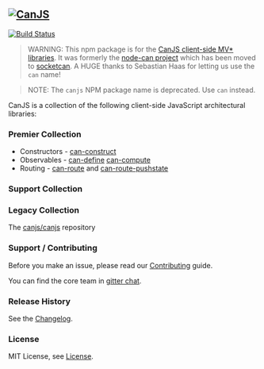 ## [![CanJS](http://bitovi.com/img/os-canjs-logo.png)](http://canjs.com/)
 
[![Build Status](https://travis-ci.org/canjs/canjs.png?branch=master)](https://travis-ci.org/canjs/canjs)

> WARNING: This npm package is for the [CanJS client-side MV* libraries](http://canjs.com). It was formerly
the [node-can project](https://github.com/sebi2k1/node-can) which has been moved 
to [socketcan](https://www.npmjs.com/package/socketcan). A HUGE thanks to Sebastian Haas for 
letting us use the `can` name!

> NOTE: The `canjs` NPM package name is deprecated. Use `can` instead.

CanJS is a collection of the following client-side JavaScript architectural libraries:

### Premier Collection

- Constructors - [can-construct](/canjs/can-construct)
- Observables - [can-define](/canjs/can-define) [can-compute](/canjs/can-compute)
- Routing - [can-route](/canjs/can-route) and [can-route-pushstate](/canjs/can-route-pushstate)

### Support Collection



### Legacy Collection



The [canjs/canjs](https://github.com/canjs/canjs) repository




### Support / Contributing
Before you make an issue, please read our [Contributing](contributing.md) guide.

You can find the core team in [gitter chat](https://gitter.im/canjs/canjs).

### Release History
See the [Changelog](changelog.md).

### License
MIT License, see [License](license.md).
